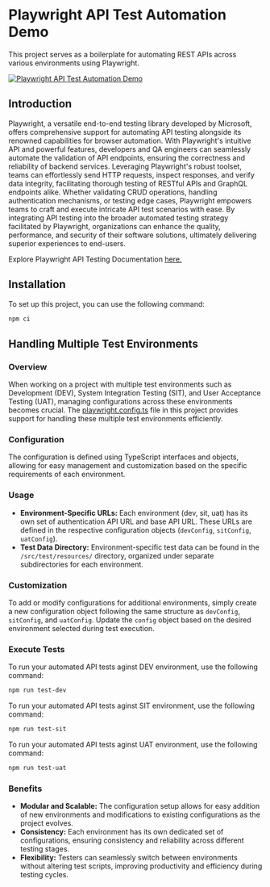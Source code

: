 # Playwright API Test Automation Demo

This project serves as a boilerplate for automating REST APIs across various environments using Playwright.

[![Playwright API Test Automation Demo](https://github.com/osandadeshan/playwright-api-automation-demo/actions/workflows/playwright-typescript-ci.yml/badge.svg)](https://github.com/osandadeshan/playwright-api-automation-demo/actions/workflows/playwright-typescript-ci.yml)

## Introduction
Playwright, a versatile end-to-end testing library developed by Microsoft, offers comprehensive support for automating API testing alongside its renowned capabilities for browser automation. With Playwright's intuitive API and powerful features, developers and QA engineers can seamlessly automate the validation of API endpoints, ensuring the correctness and reliability of backend services. Leveraging Playwright's robust toolset, teams can effortlessly send HTTP requests, inspect responses, and verify data integrity, facilitating thorough testing of RESTful APIs and GraphQL endpoints alike. Whether validating CRUD operations, handling authentication mechanisms, or testing edge cases, Playwright empowers teams to craft and execute intricate API test scenarios with ease. By integrating API testing into the broader automated testing strategy facilitated by Playwright, organizations can enhance the quality, performance, and security of their software solutions, ultimately delivering superior experiences to end-users.

Explore Playwright API Testing Documentation [here.](https://playwright.dev/docs/api-testing)

## Installation
To set up this project, you can use the following command:

```bash
npm ci
```

## Handling Multiple Test Environments
### Overview
When working on a project with multiple test environments such as Development (DEV), System Integration Testing (SIT), and User Acceptance Testing (UAT), managing configurations across these environments becomes crucial. The [playwright.config.ts](./playwright.config.ts) file in this project provides support for handling these multiple test environments efficiently.

### Configuration
The configuration is defined using TypeScript interfaces and objects, allowing for easy management and customization based on the specific requirements of each environment.

### Usage
- **Environment-Specific URLs:** Each environment (dev, sit, uat) has its own set of authentication API URL and base API URL. These URLs are defined in the respective configuration objects (`devConfig`, `sitConfig`, `uatConfig`).
- **Test Data Directory:** Environment-specific test data can be found in the `/src/test/resources/` directory, organized under separate subdirectories for each environment.

### Customization
To add or modify configurations for additional environments, simply create a new configuration object following the same structure as `devConfig`, `sitConfig`, and `uatConfig`. Update the `config` object based on the desired environment selected during test execution.

### Execute Tests
To run your automated API tests aginst DEV environment, use the following command:

```bash
npm run test-dev
```

To run your automated API tests aginst SIT environment, use the following command:

```bash
npm run test-sit
```

To run your automated API tests aginst UAT environment, use the following command:

```bash
npm run test-uat
```
### Benefits
- **Modular and Scalable:** The configuration setup allows for easy addition of new environments and modifications to existing configurations as the project evolves.
- **Consistency:** Each environment has its own dedicated set of configurations, ensuring consistency and reliability across different testing stages.
- **Flexibility:** Testers can seamlessly switch between environments without altering test scripts, improving productivity and efficiency during testing cycles.
